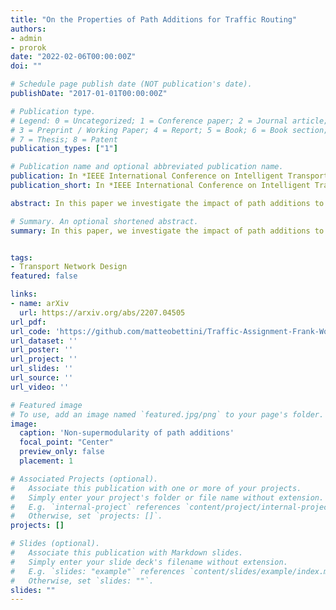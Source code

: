 ```yaml
---
title: "On the Properties of Path Additions for Traffic Routing"
authors:
- admin
- prorok
date: "2022-02-06T00:00:00Z"
doi: ""

# Schedule page publish date (NOT publication's date).
publishDate: "2017-01-01T00:00:00Z"

# Publication type.
# Legend: 0 = Uncategorized; 1 = Conference paper; 2 = Journal article;
# 3 = Preprint / Working Paper; 4 = Report; 5 = Book; 6 = Book section;
# 7 = Thesis; 8 = Patent
publication_types: ["1"]

# Publication name and optional abbreviated publication name.
publication: In *IEEE International Conference on Intelligent Transportation Systems (ITSC) Workshop on Co-Design and Coordination of Future Mobility Systems*
publication_short: In *IEEE International Conference on Intelligent Transportation Systems (ITSC) Workshop on Co-Design and Coordination of Future Mobility Systems*

abstract: In this paper we investigate the impact of path additions to transport networks with optimised traffic routing. In particular, we study the behaviour of total travel time, and consider both self-interested routing paradigms, such as User Equilibrium (UE) routing, as well as cooperative paradigms, such as classic Multi-Commodity (MC) network flow and System Optimal (SO) routing. We provide a formal framework for designing transport networks through iterative path additions, introducing the concepts of trip spanning tree and trip path graph. Using this formalisation, we prove multiple properties of the objective function for transport network design. Since the underlying routing problem is NP-Hard, we investigate properties that provide guarantees in approximate algorithm design. Firstly, while Braess' paradox has shown that total travel time is not monotonic non-increasing with respect to path additions under self-interested routing (UE), we prove that, instead, monotonicity holds for cooperative routing (MC and SO). This result has the important implication that cooperative agents make the best use of redundant infrastructure. Secondly, we prove via a counterexample that the intuitive statement "adding a path to a transport network always grants greater or equal benefit to users than adding it to a superset of that network" is false. In other words, we prove that, for all the routing formulations studied, total travel time is not supermodular with respect to path additions. While this counter-intuitive result yields a hardness property for algorithm design, we provide particular instances where, instead, the property of supermodularity holds.  Our study on monotonicity and supermodularity of total travel time with respect to path additions provides formal proofs and scenarios that constitute important insights for transport network designers.

# Summary. An optional shortened abstract.
summary: In this paper, we investigate the impact of path additions to transport networks with optimised traffic routing. In particular, we study the behaviour of total travel time, and consider both self-interested routing paradigms, such as User Equilibrium (UE) routing, as well as cooperative paradigms, such as classic Multi-Commodity (MC) network flow and System Optimal (SO) routing. This work aims to provide an analysis and categorization of the properties of objective functions for transport network design, with the purpose of informing algorithm (and also network) designers. Among our results, we prove, via counterexample, that total travel time, under both cooperative and self-interested routing, is not supermodular with respect to path additions. 


tags:
- Transport Network Design
featured: false

links:
- name: arXiv
  url: https://arxiv.org/abs/2207.04505
url_pdf:
url_code: 'https://github.com/matteobettini/Traffic-Assignment-Frank-Wolfe-2021'
url_dataset: ''
url_poster: ''
url_project: ''
url_slides: ''
url_source: ''
url_video: ''

# Featured image
# To use, add an image named `featured.jpg/png` to your page's folder. 
image:
  caption: 'Non-supermodularity of path additions'
  focal_point: "Center"
  preview_only: false
  placement: 1

# Associated Projects (optional).
#   Associate this publication with one or more of your projects.
#   Simply enter your project's folder or file name without extension.
#   E.g. `internal-project` references `content/project/internal-project/index.md`.
#   Otherwise, set `projects: []`.
projects: []

# Slides (optional).
#   Associate this publication with Markdown slides.
#   Simply enter your slide deck's filename without extension.
#   E.g. `slides: "example"` references `content/slides/example/index.md`.
#   Otherwise, set `slides: ""`.
slides: ""
---
```

